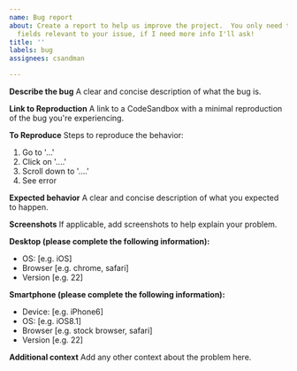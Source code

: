 ```yaml
---
name: Bug report
about: Create a report to help us improve the project.  You only need to include the
  fields relevant to your issue, if I need more info I'll ask!
title: ''
labels: bug
assignees: csandman

---
```


**Describe the bug**
A clear and concise description of what the bug is.

**Link to Reproduction**
A link to a CodeSandbox with a minimal reproduction of the bug you're experiencing.

**To Reproduce**
Steps to reproduce the behavior:
1. Go to '...'
2. Click on '....'
3. Scroll down to '....'
4. See error

**Expected behavior**
A clear and concise description of what you expected to happen.

**Screenshots**
If applicable, add screenshots to help explain your problem.

**Desktop (please complete the following information):**
 - OS: [e.g. iOS]
 - Browser [e.g. chrome, safari]
 - Version [e.g. 22]

**Smartphone (please complete the following information):**
 - Device: [e.g. iPhone6]
 - OS: [e.g. iOS8.1]
 - Browser [e.g. stock browser, safari]
 - Version [e.g. 22]

**Additional context**
Add any other context about the problem here.
